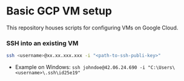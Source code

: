 # Basic GCP VM setup
This repository houses scripts for configuring VMs on Google Cloud.

### SSH into an existing VM
```sh
ssh <username>@xx.xx.xxx.xxx -i "<path-to-ssh-publi-key>"
```

* Example on Windows: `ssh johndoe@42.06.24.690 -i "C:\Users\<username>\.ssh\id25e19"`

